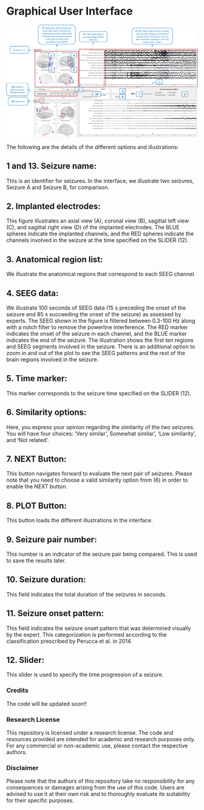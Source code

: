 # Graphical User Interface




![GUI example](fig.png)

The following are the details of the different options and illustrations:

## 1 and 13. Seizure name: 
This is an identifier for seizures. In the interface, we illustrate two seizures, Seizure A and Seizure B, for comparison.
## 2. Implanted electrodes: 
This figure illustrates an axial view (A), coronal view (B), sagittal left view (C), and sagittal right view (D) of the implanted electrodes. The BLUE spheres indicate the implanted channels, and the RED spheres indicate the channels involved in the seizure at the time specified on the SLIDER (12).
## 3. Anatomical region list: 
We illustrate the anatomical regions that correspond to each SEEG channel.
## 4. SEEG data: 
We illustrate 100 seconds of SEEG data (15 s preceding the onset of the seizure and 85 s succeeding the onset of the seizure) as assessed by experts. The SEEG shown in the figure is filtered between 0.3-100 Hz along with a notch filter to remove the powerline interference. The RED marker indicates the onset of the seizure in each channel, and the BLUE marker indicates the end of the seizure. The illustration shows the first ten regions and SEEG segments involved in the seizure. There is an additional option to zoom in and out of the plot to see the SEEG patterns and the rest of the brain regions involved in the seizure.
## 5. Time marker: 
This marker corresponds to the seizure time specified on the SLIDER (12).
## 6. Similarity options: 
Here, you express your opinion regarding the similarity of the two seizures. You will have four choices: ‘Very similar’, Somewhat similar’, ‘Low similarity’, and ‘Not related’.
## 7. NEXT Button: 
This button navigates forward to evaluate the next pair of seizures. Please note that you need to choose a valid similarity option from (6) in order to enable the NEXT button.
## 8. PLOT Button: 
This button loads the different illustrations in the interface.
## 9. Seizure pair number: 
This number is an indicator of the seizure pair being compared. This is used to save the results later.
## 10. Seizure duration: 
This field indicates the total duration of the seizures in seconds.
## 11. Seizure onset pattern:
This field indicates the seizure onset pattern that was determined visually by the expert. This categorization is performed according to the classification prescribed by Perucca et al. in 2014.
## 12. Slider:
This slider is used to specify the time progression of a seizure.



### Credits

The code will be updated soon!!

### Research License
This repository is licensed under a research license. The code and resources provided are intended for academic and research purposes only. For any commercial or non-academic use, please contact the respective authors.

### Disclaimer
Please note that the authors of this repository take no responsibility for any consequences or damages arising from the use of this code. Users are advised to use it at their own risk and to thoroughly evaluate its suitability for their specific purposes.




